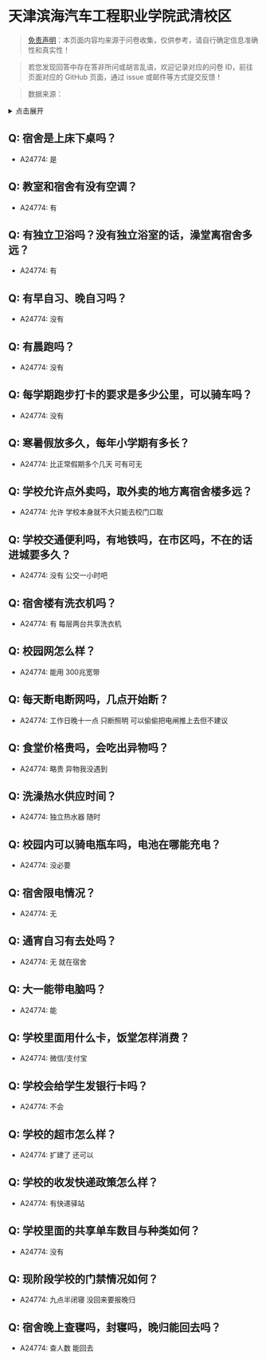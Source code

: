 # 天津滨海汽车工程职业学院武清校区

> [免责声明](https://colleges.chat/#_3)：本页面内容均来源于问卷收集，仅供参考，请自行确定信息准确性和真实性！

> 若您发现回答中存在答非所问或胡言乱语，欢迎记录对应的问卷 ID，前往页面对应的 GitHub 页面，通过 issue 或邮件等方式提交反馈！

> 数据来源：

<details><summary>点击展开</summary>
<ul>
<li>A24774: 匿名 (2024 年 06 月)</li>
</ul>
</details>

## Q: 宿舍是上床下桌吗？

- A24774: 是

## Q: 教室和宿舍有没有空调？

- A24774: 有

## Q: 有独立卫浴吗？没有独立浴室的话，澡堂离宿舍多远？

- A24774: 有

## Q: 有早自习、晚自习吗？

- A24774: 没有

## Q: 有晨跑吗？

- A24774: 没有

## Q: 每学期跑步打卡的要求是多少公里，可以骑车吗？

- A24774: 没有

## Q: 寒暑假放多久，每年小学期有多长？

- A24774: 比正常假期多个几天 可有可无

## Q: 学校允许点外卖吗，取外卖的地方离宿舍楼多远？

- A24774: 允许 学校本身就不大只能去校门口取

## Q: 学校交通便利吗，有地铁吗，在市区吗，不在的话进城要多久？

- A24774: 没有 公交一小时吧

## Q: 宿舍楼有洗衣机吗？

- A24774: 有 每层两台共享洗衣机

## Q: 校园网怎么样？

- A24774: 能用 300兆宽带

## Q: 每天断电断网吗，几点开始断？

- A24774: 工作日晚十一点 只断照明 可以偷偷把电闸推上去但不建议

## Q: 食堂价格贵吗，会吃出异物吗？

- A24774: 略贵 异物我没遇到

## Q: 洗澡热水供应时间？

- A24774: 独立热水器 随时

## Q: 校园内可以骑电瓶车吗，电池在哪能充电？

- A24774: 没必要

## Q: 宿舍限电情况？

- A24774: 无

## Q: 通宵自习有去处吗？

- A24774: 无 就在宿舍

## Q: 大一能带电脑吗？

- A24774: 能

## Q: 学校里面用什么卡，饭堂怎样消费？

- A24774: 微信/支付宝

## Q: 学校会给学生发银行卡吗？

- A24774: 不会

## Q: 学校的超市怎么样？

- A24774: 扩建了 还可以

## Q: 学校的收发快递政策怎么样？

- A24774: 有快递驿站

## Q: 学校里面的共享单车数目与种类如何？

- A24774: 没有

## Q: 现阶段学校的门禁情况如何？

- A24774: 九点半闭寝 没回来要报晚归

## Q: 宿舍晚上查寝吗，封寝吗，晚归能回去吗？

- A24774: 查人数 能回去

